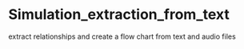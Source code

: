 # Simulation_extraction_from_text
extract relationships and create a flow chart from text and audio files

